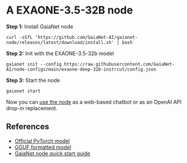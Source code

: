 # A EXAONE-3.5-32B node

**Step 1:** Install GaiaNet node

```
curl -sSfL 'https://github.com/GaiaNet-AI/gaianet-node/releases/latest/download/install.sh' | bash
```

**Step 2:** Init with the EXAONE-3.5-32b model

```
gaianet init --config https://raw.githubusercontent.com/GaiaNet-AI/node-configs/main/exaone-deep-32b-instrcut/config.json
```


**Step 3:** Start the node

```
gaianet start
```

Now you can [use the node](https://docs.gaianet.ai/user-guide/mynode) as a web-based chatbot or as an OpenAI API drop-in replacement.

## References

* [Official PyTorch model](https://huggingface.co/LGAI-EXAONE/EXAONE-Deep-32B)
* [GGUF formatted model](https://huggingface.co/gaianet/EXAONE-Deep-32B-GGUF)
* [GaiaNet node quick start guide](https://docs.gaianet.ai/node-guide/quick-start)

